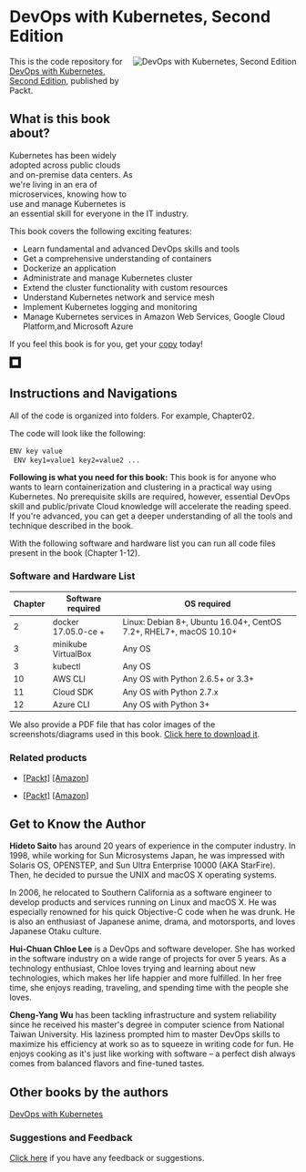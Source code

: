 # DevOps with Kubernetes, Second Edition

<a href="https://www.packtpub.com/virtualization-and-cloud/devops-kubernetes-second-edition?utm_source=github&utm_medium=repository&utm_campaign="><img src="https://dz13w8afd47il.cloudfront.net/sites/default/files/imagecache/ppv4_main_book_cover/B11687_MockupCover.png" alt="DevOps with Kubernetes, Second Edition" height="256px" align="right"></a>

This is the code repository for [DevOps with Kubernetes, Second Edition](https://www.packtpub.com/virtualization-and-cloud/devops-kubernetes-second-edition?utm_source=github&utm_medium=repository&utm_campaign=), published by Packt.


## What is this book about?

Kubernetes has been widely adopted across public clouds and on-premise data centers. As we're living in an era of microservices, knowing how to use and manage Kubernetes is an essential skill for everyone in the IT industry.

This book covers the following exciting features:

* Learn fundamental and advanced DevOps skills and tools 
* Get a comprehensive understanding of containers
* Dockerize an application
* Administrate and manage Kubernetes cluster
* Extend the cluster functionality with custom resources
* Understand Kubernetes network and service mesh 
* Implement Kubernetes logging and monitoring
* Manage Kubernetes services in Amazon Web Services, Google Cloud Platform,and Microsoft Azure

If you feel this book is for you, get your [copy](https://www.amazon.com/dp/1-789-53399-6) today!

<a href="https://www.packtpub.com/?utm_source=github&utm_medium=banner&utm_campaign=GitHubBanner"><img src="https://raw.githubusercontent.com/PacktPublishing/GitHub/master/GitHub.png" 
alt="https://www.packtpub.com/" border="5" /></a>

## Instructions and Navigations
All of the code is organized into folders. For example, Chapter02.

The code will look like the following:
```
ENV key value
 ENV key1=value1 key2=value2 ...
```

**Following is what you need for this book:**
	This book is for anyone who wants to learn containerization and clustering in a practical way using Kubernetes. No prerequisite skills are required, however, essential DevOps skill and public/private Cloud knowledge will accelerate the reading speed. If you're advanced, you can get a deeper understanding of all the tools and technique described in the book.

With the following software and hardware list you can run all code files present in the book (Chapter 1-12).
### Software and Hardware List
| Chapter  | Software required                    | OS required                                                          |
| -------- | ----------------------------------------------------------------------------------------------------------- | ----------------------------------- |
| 2        |docker 17.05.0-ce +                   | Linux: Debian 8+, Ubuntu 16.04+, CentOS 7.2+, RHEL7+, macOS 10.10+   |
| 3        | minikube VirtualBox                  | Any OS                                                               |
| 3        | kubectl                              | Any OS                                                               |
| 10       | AWS CLI                              | Any OS with Python 2.6.5+ or 3.3+                                    |
| 11       | Cloud SDK                            | Any OS with Python 2.7.x                                             |
|12        |Azure CLI                             |Any OS with Python 3+                                                 |


We also provide a PDF file that has color images of the screenshots/diagrams used in this book. [Click here to download it](http://www.packtpub.com/sites/default/files/downloads/9781789533996_ColorImages.pdf).

### Related products
*  [[Packt]](https://www.packtpub.com/virtualization-and-cloud/practical-devops-second-edition?utm_source=github&utm_medium=repository&utm_campaign=) [[Amazon]](https://www.amazon.com/dp/1788392574)

*  [[Packt]](https://www.packtpub.com/application-development/mastering-kubernetes-second-edition?utm_source=github&utm_medium=repository&utm_campaign=) [[Amazon]](https://www.amazon.com/dp/1788999789)

## Get to Know the Author
**Hideto Saito**
has around 20 years of experience in the computer industry. In 1998, while working for Sun Microsystems Japan, he was impressed with Solaris OS, OPENSTEP, and Sun Ultra Enterprise 10000 (AKA StarFire). Then, he decided to pursue the UNIX and macOS X operating systems.

In 2006, he relocated to Southern California as a software engineer to develop products and services running on Linux and macOS X. He was especially renowned for his quick Objective-C code when he was drunk. He is also an enthusiast of Japanese anime, drama, and motorsports, and loves Japanese Otaku culture.

**Hui-Chuan Chloe Lee**
is a DevOps and software developer. She has worked in the software industry on a wide range of projects for over 5 years. As a technology enthusiast, Chloe loves trying and learning about new technologies, which makes her life happier and more fulfilled. In her free time, she enjoys reading, traveling, and spending time with the people she loves.

**Cheng-Yang Wu**
has been tackling infrastructure and system reliability since he received his master's degree in computer science from National Taiwan University. His laziness prompted him to master DevOps skills to maximize his efficiency at work so as to squeeze in writing code for fun. He enjoys cooking as it's just like working with software – a perfect dish always comes from balanced flavors and fine-tuned tastes.


## Other books by the authors
[DevOps with Kubernetes](https://www.packtpub.com/virtualization-and-cloud/devops-kubernetes?utm_source=github&utm_medium=repository&utm_campaign=9781788396646 )


### Suggestions and Feedback
[Click here](https://docs.google.com/forms/d/e/1FAIpQLSdy7dATC6QmEL81FIUuymZ0Wy9vH1jHkvpY57OiMeKGqib_Ow/viewform) if you have any feedback or suggestions.


